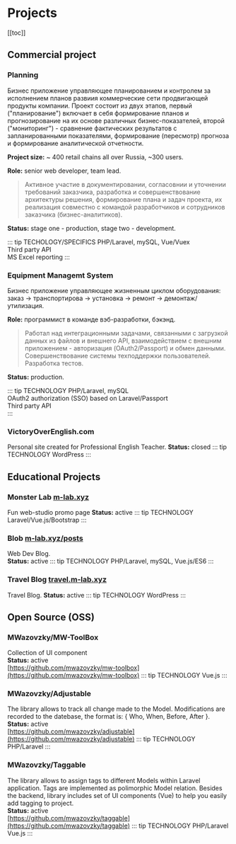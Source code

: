 <link rel="stylesheet" type="text/css" href="/style.css">

# Projects

[[toc]]

## Commercial project
### Planning
Бизнес приложение управляющее планированием и контролем за исполнением планов развиия коммерческие сети продвигающей продукты компании. Проект состоит из двух этапов, первый ("планирование") включает в себя формирование планов и прогнозирование на их основе различных бизнес-показателей, второй ("мониторинг") - сравнение фактических результатов с запланированными показателями, формирование (пересмотр) прогноза и формирование аналитической отчетности.

**Project size:** ~ 400 retail chains all over Russia,  ~300 users. 

**Role:** senior web developer, team lead.

> Активное участие в документировании, согласовнии и уточнении требований заказчика, разработка и совершенствование архитектуры решения, формирование плана и задач проекта, их реализация совместно с командой разработчиков и сотрудников заказчика (бизнес-аналитиков). 

**Status:** stage one - production, stage two - development. 

::: tip TECHOLOGY/SPECIFICS
PHP/Laravel, mySQL, Vue/Vuex    
Third party API  
MS Excel reporting
:::

### Equipment Managemt System
Бизнес приложение управляющее жизненным циклом оборудования: заказ → транспортирова → установка → ремонт → демонтаж/утилизация. 

**Role:** программист в команде вэб-разработки, бэкэнд.

> Работал над интеграционными задачами, связанными с загрузкой данных из файлов и внешнего API, взаимодействием с внешним приложением - авторизация (OAuth2/Passport) и обмен данными. Совершенствование системы техподдержки пользователей. Разработка тестов.

**Status:** production.

::: tip TECHNOLOGY
PHP/Laravel, mySQL    
OAuth2 authorization (SSO) based on Laravel/Passport    
Third party API   
:::

### VictoryOverEnglish.com
Personal site created for Professional English Teacher.
**Status:** closed
::: tip TECHNOLOGY
WordPress
:::

## Educational Projects
### Monster Lab [m-lab.xyz](http://m-lab.xyz)
Fun web-studio promo page
**Status:** active 
::: tip TECHNOLOGY
Laravel/Vue.js/Bootstrap 
:::

### Blob [m-lab.xyz/posts](http://m-lab.xyz/posts)
Web Dev Blog.   
**Status:** active 
::: tip TECHNOLOGY
PHP/Laravel, mySQL, Vue.js/ES6 
:::

### Travel Blog [travel.m-lab.xyz](http://travel.m-lab.xyz)
Travel Blog.
**Status:** active
::: tip TECHNOLOGY
WordPress
:::

## Open Source (OSS)
### MWazovzky/MW-ToolBox
Collection of UI component   
**Status:** active    
[https://github.com/mwazovzky/mw-toolbox](https://github.com/mwazovzky/mw-toolbox)
::: tip TECHNOLOGY
Vue.js
:::

### MWazovzky/Adjustable
The library allows to track all change made to the Model.
Modifications are recorded to the datebase, the format is: { Who, When, Before, After }.   
**Status:** active   
[https://github.com/mwazovzky/adjustable](https://github.com/mwazovzky/adjustable)
::: tip TECHNOLOGY
PHP/Laravel
:::

### MWazovzky/Taggable
The library allows to assign tags to different Models within Laravel application. 
Tags are implemented as polimorphic Model relation. 
Besides the backend, library includes set of UI components (Vue) to help you easily add tagging to project.   
**Status:** active     
[https://github.com/mwazovzky/taggable](https://github.com/mwazovzky/taggable)
::: tip TECHNOLOGY
PHP/Laravel   
Vue.js
:::
